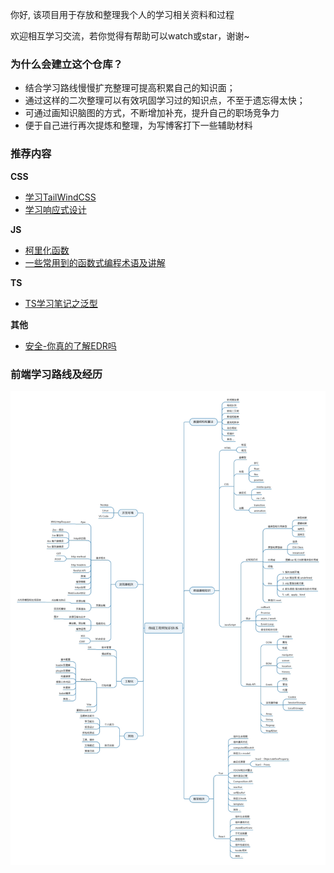 <!--
 * @Author: reborncd
-->

你好, 该项目用于存放和整理我个人的学习相关资料和过程

欢迎相互学习交流，若你觉得有帮助可以watch或star，谢谢~


### 为什么会建立这个仓库？

- 结合学习路线慢慢扩充整理可提高积累自己的知识面；
- 通过这样的二次整理可以有效巩固学习过的知识点，不至于遗忘得太快；
- 可通过画知识脑图的方式，不断增加补充，提升自己的职场竞争力
- 便于自己进行再次提炼和整理，为写博客打下一些辅助材料

### 推荐内容

**CSS**

- [学习TailWindCSS](/02CSS相关/TailwindCss/07尺寸/Width.md)
- [学习响应式设计](/02CSS相关/响应式布局/响应设计.md)

**JS**

- [柯里化函数](/03JavaScript/技巧/柯里化.md)
- [一些常用到的函数式编程术语及讲解](/03JavaScript/函数式编程/函数式编程术语.md)

**TS**

- [TS学习笔记之泛型](/06TypeScript/LearnTypeScript/06泛型/泛型.md)

**其他**

- [安全-你真的了解EDR吗](/10其他/前端安全实战/0你真的了解EDR吗.md)


### 前端学习路线及经历

<img src="./前端技能图谱.jpg" />
